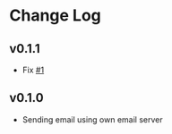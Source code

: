 # Change Log

## v0.1.1

- Fix [#1](https://github.com/markruler/mdm/issues/1)

## v0.1.0

- Sending email using own email server
